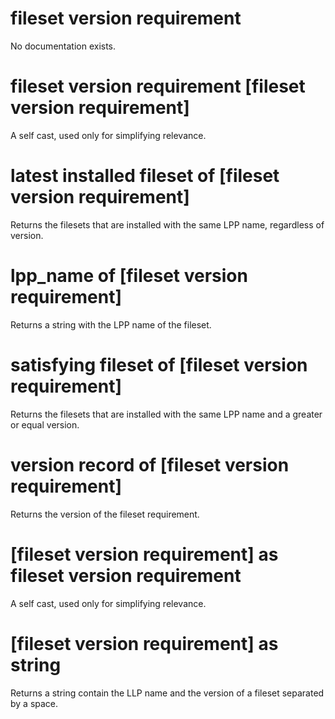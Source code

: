 # fileset version requirement

No documentation exists.

# fileset version requirement [fileset version requirement]

A self cast, used only for simplifying relevance.

# latest installed fileset of [fileset version requirement]

Returns the filesets that are installed with the same LPP name, regardless of version.

# lpp_name of [fileset version requirement]

Returns a string with the LPP name of the fileset.

# satisfying fileset of [fileset version requirement]

Returns the filesets that are installed with the same LPP name and a greater or equal version.

# version record of [fileset version requirement]

Returns the version of the fileset requirement.

# [fileset version requirement] as fileset version requirement

A self cast, used only for simplifying relevance.

# [fileset version requirement] as string

Returns a string contain the LLP name and the version of a fileset separated by a space.
